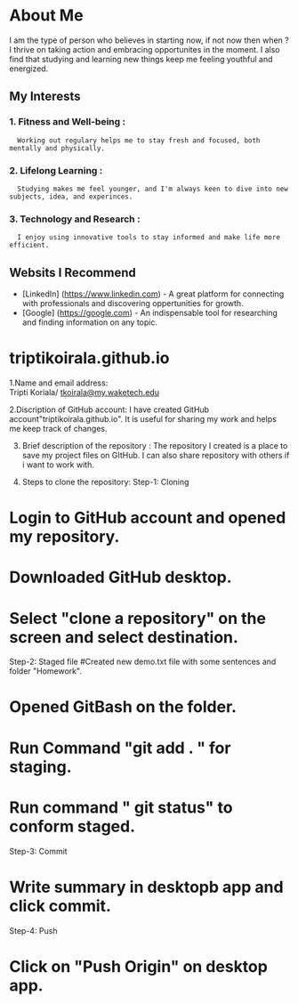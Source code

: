 # About Me
I am the type of person who believes in starting now, if not now then when ? I thrive on taking action and embracing opportunites in the moment. I also find that studying and learning new things keep me feeling youthful and energized.

## My Interests
  ### 1. Fitness and Well-being :
      Working out regulary helps me to stay fresh and focused, both mentally and physically.
  ### 2. Lifelong Learning : 
      Studying makes me feel younger, and I'm always keen to dive into new subjects, idea, and experinces.
  ### 3. Technology and Research : 
      I enjoy using innovative tools to stay informed and make life more efficient.
  
## Websits I Recommend
  - [LinkedIn] (https://www.linkedin.com) - A great platform for connecting with professionals and discovering oppertunities for growth.
   - [Google] (https://google.com) - An indispensable tool for  researching and finding information on any topic.
  





# triptikoirala.github.io

1.Name and email address:  
Tripti Koriala/ tkoirala@my.waketech.edu

2.Discription of GitHub account: 
I have created GitHub account"triptikoirala.github.io". It is useful for sharing my work and helps me keep track of changes.

3. Brief description of the repository : 
The repository I created is a place to save my project files on GItHub. I can also share repository with others if i want to work with.

4. Steps to clone the repository:
Step-1: Cloning 
# Login to GitHub account and opened my repository. 
# Downloaded GitHub desktop.
# Select "clone a repository" on the screen and select destination.

Step-2: Staged file
#Created new demo.txt file with some sentences and folder "Homework". 
# Opened GitBash on the folder. 
# Run Command "git add . " for staging.
# Run command " git status" to conform staged.

Step-3: Commit 
# Write summary in desktopb app and click commit. 

Step-4: Push 
# Click on "Push Origin" on desktop app.
